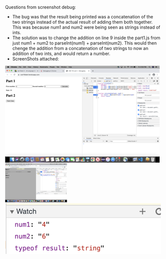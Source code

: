 Questions from screenshot debug:
- The bug was that the result being printed was a concatenation of the two strings instead of the actual result of adding them both together. This was because num1 and num2 were being seen as strings instead of ints. 
- The solution was to change the addition on line 9 inside the part1.js from just num1 + num2 to parseInt(num1) + parseInt(num2). This would then chenge the addition from a concatenation of two strings to now an addition of two ints, and would return a number.
- ScreenShots attached:
<img src="part3/fix-solution.png" width="500px" alt="fix-solutions" />
<img src="breakpoints.png" width="200px" alt="breakpoints" />
<img src="watch.png" alt="watch" />
